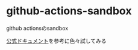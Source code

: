 # github-actions-sandbox
github actionsのsandbox

[公式ドキュメント](https://docs.github.com/ja/actions)を参考に色々試してみる
